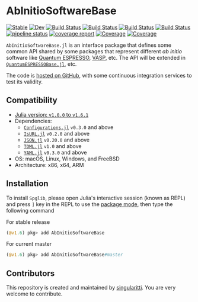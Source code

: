 # AbInitioSoftwareBase

[![Stable](https://img.shields.io/badge/docs-stable-blue.svg)](https://MineralsCloud.github.io/AbInitioSoftwareBase.jl/stable)
[![Dev](https://img.shields.io/badge/docs-dev-blue.svg)](https://MineralsCloud.github.io/AbInitioSoftwareBase.jl/dev)
[![Build Status](https://github.com/MineralsCloud/AbInitioSoftwareBase.jl/workflows/CI/badge.svg)](https://github.com/MineralsCloud/AbInitioSoftwareBase.jl/actions)
[![Build Status](https://ci.appveyor.com/api/projects/status/github/MineralsCloud/AbInitioSoftwareBase.jl?svg=true)](https://ci.appveyor.com/project/singularitti/AbInitioSoftwareBase-jl)
[![Build Status](https://cloud.drone.io/api/badges/MineralsCloud/AbInitioSoftwareBase.jl/status.svg)](https://cloud.drone.io/MineralsCloud/AbInitioSoftwareBase.jl)
[![Build Status](https://api.cirrus-ci.com/github/MineralsCloud/AbInitioSoftwareBase.jl.svg)](https://cirrus-ci.com/github/MineralsCloud/AbInitioSoftwareBase.jl)
[![pipeline status](https://gitlab.com/singularitti/AbInitioSoftwareBase.jl/badges/master/pipeline.svg)](https://gitlab.com/singularitti/AbInitioSoftwareBase.jl/-/pipelines)
[![coverage report](https://gitlab.com/singularitti/AbInitioSoftwareBase.jl/badges/master/coverage.svg)](https://gitlab.com/singularitti/AbInitioSoftwareBase.jl/-/jobs)
[![Coverage](https://codecov.io/gh/MineralsCloud/AbInitioSoftwareBase.jl/branch/master/graph/badge.svg)](https://codecov.io/gh/MineralsCloud/AbInitioSoftwareBase.jl)
[![Coverage](https://coveralls.io/repos/github/MineralsCloud/AbInitioSoftwareBase.jl/badge.svg?branch=master)](https://coveralls.io/github/MineralsCloud/AbInitioSoftwareBase.jl?branch=master)

`AbInitioSoftwareBase.jl` is an interface package that defines some common API
shared by some packages that represent different *ab initio* software like
[Quantum ESPRESSO](https://www.quantum-espresso.org/), [VASP](https://www.vasp.at/), etc.
The API will be extended in
[`QuantumESPRESSOBase.jl`](https://github.com/MineralsCloud/QuantumESPRESSOBase.jl), etc.

The code is [hosted on GitHub](https://github.com/MineralsCloud/AbInitioSoftwareBase.jl),
with some continuous integration services to test its validity.

## Compatibility

- [Julia version: `v1.0.0` to `v1.6.1`](https://julialang.org/downloads/)
- Dependencies:
  - [`Configurations.jl`](https://github.com/Roger-luo/Configurations.jl) `v0.3.0` and above
  - [`IsURL.jl`](https://github.com/zlatanvasovic/IsURL.jl) `v0.2.0` and above
  - [`JSON.jl`](https://github.com/JuliaIO/JSON.jl) `v0.20.0` and above
  - [`TOML.jl`](https://github.com/JuliaLang/TOML.jl) `v1.0` and above
  - [`YAML.jl`](https://github.com/JuliaData/YAML.jl) `v0.3.0` and above
- OS: macOS, Linux, Windows, and FreeBSD
- Architecture: x86, x64, ARM

## Installation

To install `Spglib`, please open Julia's interactive session (known as REPL) and
press `]` key in the REPL to use the [package mode](https://docs.julialang.org/en/v1/stdlib/Pkg/),
then type the following command

For stable release

```julia
(@v1.6) pkg> add AbInitioSoftwareBase
```

For current master

```julia
(@v1.6) pkg> add AbInitioSoftwareBase#master
```

## Contributors

This repository is created and maintained by [singularitti](https://github.com/singularitti).
You are very welcome to contribute.

